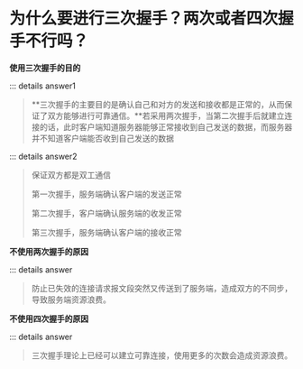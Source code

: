 # 为什么要进行三次握手？两次或者四次握手不行吗？

**使用三次握手的目的**

::: details answer1

> **三次握手的主要目的是确认自己和对方的发送和接收都是正常的，从而保证了双方能够进行可靠通信。**若采用两次握手，当第二次握手后就建立连接的话，此时客户端知道服务器能够正常接收到自己发送的数据，而服务器并不知道客户端能否收到自己发送的数据

::: details answer2

> 保证双方都是双工通信
>
> 第一次握手，服务端确认客户端的发送正常
>
> 第二次握手，客户端确认服务端的收发正常
>
> 第三次握手，服务端确认客户端的接收正常

**不使用两次握手的原因**

::: details answer

> 防止已失效的连接请求报文段突然又传送到了服务端，造成双方的不同步，导致服务端资源浪费。

**不使用四次握手的原因**

::: details answer

> 三次握手理论上已经可以建立可靠连接，使用更多的次数会造成资源浪费。